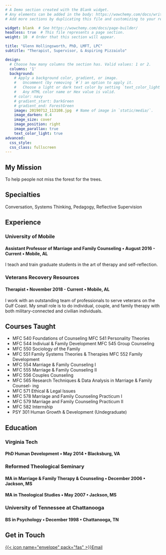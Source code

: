 ```yaml
---
# A Demo section created with the Blank widget.
# Any elements can be added in the body: https://wowchemy.com/docs/writing-markdown-latex/
# Add more sections by duplicating this file and customizing to your requirements.

widget: blank  # See https://wowchemy.com/docs/page-builder/
headless: true  # This file represents a page section.
weight: 10  # Order that this section will appear.

title: "Glenn Hollingsworth, PhD, LMFT, LPC"
subtitle: "Therapist, Supervisor, & Aspiring Pizzaiolo"

design:
  # Choose how many columns the section has. Valid values: 1 or 2.
  columns: '1'
  background:
    # Apply a background color, gradient, or image.
    #   Uncomment (by removing `#`) an option to apply it.
    #   Choose a light or dark text color by setting `text_color_light`.
    #   Any HTML color name or Hex value is valid.
    # color: navy
    # gradient_start: DarkGreen
    # gradient_end: ForestGreen
    image: 20190712_113108.jpg  # Name of image in `static/media/`.
    image_darken: 0.4
    image_size: cover
    image_position: right
    image_parallax: true
    text_color_light: true
advanced:
  css_style:
  css_class: fullscreen
---
```


## My Mission

To help people not miss the forest for the trees. 

## Specialties

Conversation, Systems Thinking, Pedagogy, Reflective Supervision

## Experience

### University of Mobile
#### Assistant Professor of Marriage and Family Counseling • August 2016 - Current • Mobile, AL 
I teach and train graduate students in the art of therapy and self-reflection. 

### Veterans Recovery Resources
#### Therapist • November 2018 - Current • Mobile, AL
I work with an outstanding team of professionals to serve veterans on the Gulf Coast. My small role is to do individual, couple, and family therapy with both military-connected and civilian individuals. 

## Courses Taught

- MFC 540 Foundations of Counseling MFC 541 Personality Theories
- MFC 544 Indiviual & Family Development MFC 545 Group Counseling
- MFC 550 Sociology of the Family
- MFC 551 Family Systems Theories & Therapies MFC 552 Family Development
- MFC 554 Marriage & Family Counseling I
- MFC 555 Marriage & Family Counseling II
- MFC 556 Couples Counseling
- MFC 565 Research Techniques & Data Analysis in Marriage & Family Counsel- ing
- MFC 571 Ethical & Legal Issues
- MFC 578 Marriage and Family Counseling Practicum I
- MFC 579 Marriage and Family Counseling Practicum II 
- MFC 582 Internship
- PSY 301 Human Growth & Development (Undegraduate)

## Education

### Virginia Tech
#### PhD Human Development • May 2014 • Blacksburg, VA

### Reformed Theological Seminary
#### MA in Marriage & Family Therapy & Counseling • December 2006 • Jackson, MS
#### MA in Theological Studies • May 2007 • Jackson, MS

### University of Tennessee at Chattanooga
#### BS in Psychology • December 1998 • Chattanooga, TN

## Get in Touch

[{{< icon name="envelope" pack="fas" >}}Email](mailto:glenn@wghollingsworth.com)

<!-- [{{< icon name="twitter" pack="fab" >}}Twitter](https://twitter.com/wowchemy) -->

